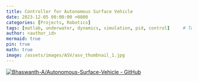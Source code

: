 ```yaml
---
title: Controller for Autonomous Surface Vehicle
date: 2023-12-05 00:00:00 +0800
categories: [Projects, Robotics]
tags: [matlab, underwater, dynamics, simulation, pid, control]     # TAG names should always be lowercase
author: <author_id>
mermaid: true
pin: true
math: true
image: /assets/images/ASV/asv_thumbnail_1.jpg
---
```


[![Bhaswanth-A/Autonomous-Surface-Vehicle - GitHub](https://gh-card.dev/repos/Bhaswanth-A/Autonomous-Surface-Vehicle.svg)](https://github.com/Bhaswanth-A/Autonomous-Surface-Vehicle)